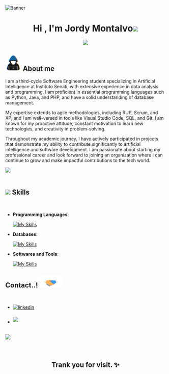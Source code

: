 ![Banner](https://github.com/JordyMontalvo/JordyMontalvo/raw/master/banner.gif)






<h1 align="center"><b>Hi , I'm Jordy Montalvo</b><img src="https://media.giphy.com/media/hvRJCLFzcasrR4ia7z/giphy.gif" width="35"></h1>

<p align="center">
  <a href="https://github.com/DenverCoder1/readme-typing-svg"><img src="https://readme-typing-svg.herokuapp.com?font=Time+New+Roman&color=cyan&size=25&center=true&vCenter=true&width=600&height=100&lines=++;Software+Engginer"></a>
</p>

	
## <picture><img src = "https://github.com/0xAbdulKhalid/0xAbdulKhalid/raw/main/assets/mdImages/about_me.gif" width = 50px></picture> **About me**

I am a third-cycle Software Engineering student specializing in Artificial Intelligence at Instituto Senati, with extensive experience in data analysis and programming. I am proficient in essential programming languages such as Python, Java, and PHP, and have a solid understanding of database management.

My expertise extends to agile methodologies, including RUP, Scrum, and XP, and I am well-versed in tools like Visual Studio Code, SQL, and Git. I am known for my proactive attitude, constant motivation to learn new technologies, and creativity in problem-solving.

Throughout my academic journey, I have actively participated in projects that demonstrate my ability to contribute significantly to artificial intelligence and software development. I am passionate about starting my professional career and look forward to joining an organization where I can continue to grow and make impactful contributions to the tech world.









<img src="https://user-images.githubusercontent.com/73097560/115834477-dbab4500-a447-11eb-908a-139a6edaec5c.gif"><br><br>

## <img src="https://media2.giphy.com/media/QssGEmpkyEOhBCb7e1/giphy.gif?cid=ecf05e47a0n3gi1bfqntqmob8g9aid1oyj2wr3ds3mg700bl&rid=giphy.gif" width ="25"><b> Skills</b>
<br>

<p align="center">

- **Programming Languages**:
    
    [![My Skills](https://skillicons.dev/icons?i=js,ts,py,php,java)](https://skillicons.dev)


- **Databases**:

    [![My Skills](https://skillicons.dev/icons?i=mysql,sqlite,postgres,mongodb)](https://skillicons.dev)


- **Softwares and Tools**:

    [![My Skills](https://skillicons.dev/icons?i=,express,tailwind,postman,docker,vscode,git,github,css,html)](https://skillicons.dev)



## <b> Contact..!</b><img src="https://github.com/0xAbdulKhalid/0xAbdulKhalid/raw/main/assets/mdImages/handshake.gif" width ="80">
<br>
<div align='left'>

<ul>

<li>
<a href="www.linkedin.com/in/jordy-joseph-montalvo-" target="_blank">
<img src="https://img.shields.io/badge/linkedin:  Jordy Montalvo-%2300acee.svg?color=405DE6&style=for-the-badge&logo=linkedin&logoColor=white" alt=linkedin style="margin-bottom: 5px;"/>
</a>
</li>

<br>

<li>
<a href="mailto:jordyjosephmontalvo@gmail.com" target="_blank">
<img src="https://img.shields.io/badge/gmail:  Jordy Montalvo-%23EA4335.svg?style=for-the-badge&logo=gmail&logoColor=white" t=mail style="margin-bottom: 5px;" />
</a>
</li>
	
</ul>
</div>

<br>
<img src="https://user-images.githubusercontent.com/73097560/115834477-dbab4500-a447-11eb-908a-139a6edaec5c.gif">
<br>
<br>
<br>

<div align='center'>

## <b>Trank you for visit. ✨</b>

</div>




